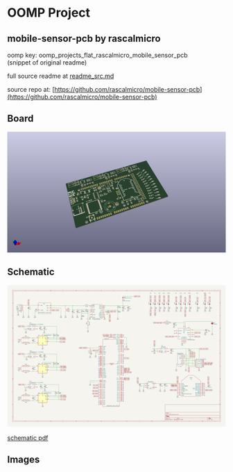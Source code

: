 # OOMP Project  
## mobile-sensor-pcb  by rascalmicro  
  
oomp key: oomp_projects_flat_rascalmicro_mobile_sensor_pcb  
(snippet of original readme)  
  
  
  full source readme at [readme_src.md](readme_src.md)  
  
source repo at: [https://github.com/rascalmicro/mobile-sensor-pcb](https://github.com/rascalmicro/mobile-sensor-pcb)  
## Board  
  
[![working_3d.png](working_3d_600.png)](working_3d.png)  
## Schematic  
  
[![working_schematic.png](working_schematic_600.png)](working_schematic.png)  
  
[schematic pdf](working_schematic.pdf)  
## Images  
